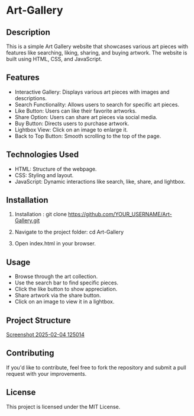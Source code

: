 # Art-Gallery


## Description

This is a simple Art Gallery website that showcases various art pieces with features like searching, liking, sharing, and buying artwork. The website is built using HTML, CSS, and JavaScript.


## Features
  
  - Interactive Gallery: Displays various art pieces with images and descriptions.
  - Search Functionality: Allows users to search for specific art pieces.
  - Like Button: Users can like their favorite artworks.
  - Share Option: Users can share art pieces via social media.
  - Buy Button: Directs users to purchase artwork.
  - Lightbox View: Click on an image to enlarge it.
  - Back to Top Button: Smooth scrolling to the top of the page.



## Technologies Used

  - HTML: Structure of the webpage.
  - CSS: Styling and layout.
  - JavaScript: Dynamic interactions like search, like, share, and lightbox.



 ## Installation 
  
   1. Installation :
        git clone https://github.com/YOUR_USERNAME/Art-Gallery.git
     
   3. Navigate to the project folder:
        cd Art-Gallery

   5. Open index.html in your browser.   
    


## Usage

  - Browse through the art collection.
  - Use the search bar to find specific pieces.
  - Click the like button to show appreciation.
  - Share artwork via the share button.
  - Click on an image to view it in a lightbox.



## Project Structure
  [Screenshot 2025-02-04 125014](https://github.com/user-attachments/assets/a71b9ef8-7cc7-4de0-a0fc-769d87ddccb3)



## Contributing

  If you'd like to contribute, feel free to fork the repository and submit a pull request with your improvements.



## License
  
  This project is licensed under the MIT License.

